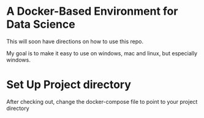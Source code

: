 # A Docker-Based Environment for Data Science

This will soon have directions on how to use this repo.

My goal is to make it easy to use on windows, mac and linux,
but especially windows.

# Set Up Project directory
After checking out, change the docker-compose file to point to your project directory
